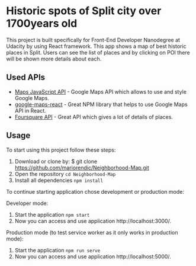 # Historic spots of Split city over 1700years old

This project is built specifically for Front-End Developer Nanodegree at Udacity by using React framework. This app shows a map of best historic places in Split. Users can see the list of places and by clicking on POI there will be shown more details about each.


## Used APIs

* [Maps JavaScript API](https://developers.google.com/maps/documentation/javascript/tutorial) - Google Maps API which allows to use and style Google Maps.
* [google-maps-react](https://github.com/google-map-react/google-map-react) - Great NPM library that helps to use Google Maps API in React.
* [Foursquare API](https://developer.foursquare.com/docs) - Great API which gives a lot of details of places.

## Usage

To start using this project follow these steps:

1.  Download or clone by: $ git clone https://github.com/mariorendic/Neighborhood-Map.git
2.  Open the repository `cd Neighborhood-Map`
3.  Install all dependencies `npm install`

To continue starting application chose development or production mode:

Developer mode:
1.  Start the application `npm start`
2.  Now you can access and use application http://localhost:3000/.

Production mode (to test service worker as it only works in production mode):
1.  Start the application `npm run serve`
2.  Now you can access and use application http://localhost:5000/.
